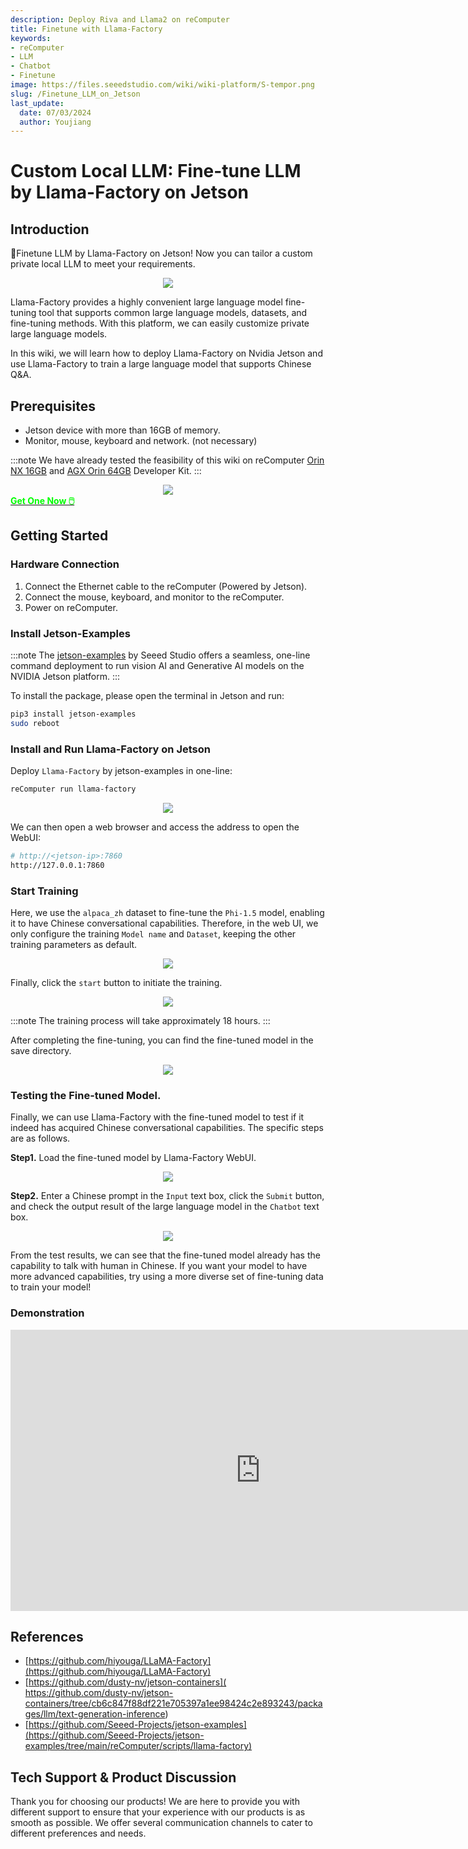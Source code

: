 ```yaml
---
description: Deploy Riva and Llama2 on reComputer
title: Finetune with Llama-Factory
keywords:
- reComputer
- LLM
- Chatbot
- Finetune
image: https://files.seeedstudio.com/wiki/wiki-platform/S-tempor.png
slug: /Finetune_LLM_on_Jetson
last_update:
  date: 07/03/2024
  author: Youjiang
---
```



# Custom Local LLM: Fine-tune LLM by Llama-Factory on Jetson


## Introduction

🚀Finetune LLM by Llama-Factory on Jetson! Now you can tailor a custom private local LLM to meet your requirements. 

<div align="center">
    <img width={800} 
     src="https://files.seeedstudio.com/wiki/reComputer-Jetson/Llama-Factory/run.gif" />
</div>

Llama-Factory provides a highly convenient large language model fine-tuning tool that supports common large language models, datasets, and fine-tuning methods. With this platform, we can easily customize private large language models.

In this wiki, we will learn how to deploy Llama-Factory on Nvidia Jetson and use Llama-Factory to train a large language model that supports Chinese Q&A.


## Prerequisites

- Jetson device with more than 16GB of memory.
- Monitor, mouse, keyboard and network. (not necessary)

:::note
We have already tested the feasibility of this wiki on reComputer [Orin NX 16GB](https://www.seeedstudio.com/reComputer-J4012-p-5586.html) and [AGX Orin 64GB](https://www.seeedstudio.com/NVIDIArJetson-AGX-Orintm-64GB-Developer-Kit-p-5641.html) Developer Kit.
:::

<div align="center">
    <img width={800} 
     src="https://files.seeedstudio.com/wiki/reComputer-Jetson/Llama-Factory/agx_orin.png" />
</div>

<div class="get_one_now_container" style={{textAlign: 'center'}}>
    <a class="get_one_now_item" href="https://www.seeedstudio.com/AGX-Orin-32GB-H01-Kit-p-5569.html?queryID=a07376a957f072a4f755e1832fa0e544&objectID=5569&indexName=bazaar_retailer_products">
      <strong><span><font color={'FFFFFF'} size={"4"}> Get One Now 🖱️</font></span></strong>
    </a>
</div>

## Getting Started

### Hardware Connection

1. Connect the Ethernet cable to the reComputer (Powered by Jetson).
2. Connect the mouse, keyboard, and monitor to the reComputer.
3. Power on reComputer.

<!-- Need a GIF here! -->

### Install Jetson-Examples

:::note
The [jetson-examples](https://github.com/Seeed-Projects/jetson-examples) by Seeed Studio offers a seamless, one-line command deployment to run vision AI and Generative AI models on the NVIDIA Jetson platform.
:::

To install the package, please open the terminal in Jetson and run:

```bash
pip3 install jetson-examples
sudo reboot
```

### Install and Run Llama-Factory on Jetson

Deploy `Llama-Factory` by jetson-examples in one-line:

```bash
reComputer run llama-factory
```

<div align="center">
    <img width={800} 
     src="https://files.seeedstudio.com/wiki/reComputer-Jetson/Llama-Factory/run_llama_factory.png" />
</div>

We can then open a web browser and access the address to open the WebUI:
```bash
# http://<jetson-ip>:7860
http://127.0.0.1:7860
```

### Start Training

Here, we use the `alpaca_zh` dataset to fine-tune the `Phi-1.5` model, enabling it to have Chinese conversational capabilities. Therefore, in the web UI, we only configure the training `Model name` and `Dataset`, keeping the other training parameters as default. 

<div align="center">
    <img width={800} 
     src="https://files.seeedstudio.com/wiki/reComputer-Jetson/Llama-Factory/run_train.png" />
</div>

Finally, click the `start` button to initiate the training.

<div align="center">
    <img width={800} 
     src="https://files.seeedstudio.com/wiki/reComputer-Jetson/Llama-Factory/training.png" />
</div>

:::note
The training process will take approximately 18 hours.
:::

After completing the fine-tuning, you can find the fine-tuned model in the save directory.

<div align="center">
    <img width={800} 
     src="https://files.seeedstudio.com/wiki/reComputer-Jetson/Llama-Factory/train_result.png" />
</div>

### Testing the Fine-tuned Model.


Finally, we can use Llama-Factory with the fine-tuned model to test if it indeed has acquired Chinese conversational capabilities. The specific steps are as follows.


**Step1.** Load the fine-tuned model by Llama-Factory WebUI.

<div align="center">
    <img width={800} 
     src="https://files.seeedstudio.com/wiki/reComputer-Jetson/Llama-Factory/load_model.png" />
</div>

**Step2.** Enter a Chinese prompt in the `Input` text box, click the `Submit` button, and check the output result of the large language model in the `Chatbot` text box.

<div align="center">
    <img width={800} 
     src="https://files.seeedstudio.com/wiki/reComputer-Jetson/Llama-Factory/test_model.png" />
</div>

From the test results, we can see that the fine-tuned model already has the capability to talk with human in Chinese. If you want your model to have more advanced capabilities, try using a more diverse set of fine-tuning data to train your model!


### Demonstration

<div align="center">
  <iframe width="800" height="450" src="https://www.youtube.com/embed/OaGEn7pVve0" title="Finetune LLM by Llama-Factory on Jetson" frameborder="0" allow="accelerometer; autoplay; clipboard-write; encrypted-media; gyroscope; picture-in-picture; web-share" referrerpolicy="strict-origin-when-cross-origin" allowfullscreen></iframe>
</div>


## References
- [https://github.com/hiyouga/LLaMA-Factory](https://github.com/hiyouga/LLaMA-Factory)
- [https://github.com/dusty-nv/jetson-containers](
https://github.com/dusty-nv/jetson-containers/tree/cb6c847f88df221e705397a1ee98424c2e893243/packages/llm/text-generation-inference)
- [https://github.com/Seeed-Projects/jetson-examples](https://github.com/Seeed-Projects/jetson-examples/tree/main/reComputer/scripts/llama-factory)

## Tech Support & Product Discussion

Thank you for choosing our products! We are here to provide you with different support to ensure that your experience with our products is as smooth as possible. We offer several communication channels to cater to different preferences and needs.

<div class="button_tech_support_container">
<a href="https://forum.seeedstudio.com/" class="button_forum"></a> 
<a href="https://www.seeedstudio.com/contacts" class="button_email"></a>
</div>

<div class="button_tech_support_container">
<a href="https://discord.gg/eWkprNDMU7" class="button_discord"></a> 
<a href="https://github.com/Seeed-Studio/wiki-documents/discussions/69" class="button_discussion"></a>
</div>